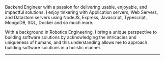 
<!-- Software Engineer with a passion for delivering usable, enjoyable, and impactful solutions. 

I enjoy backend technologies a lot. You will find me tinkering with Application servers, Web Servers, and Data storage servers using NodeJS, Express, Javascript, Typescript, MongoDB, SQL, Docker and so much more.-->

Backend Engineer with a passion for delivering usable, enjoyable, and impactful solutions. I enjoy tinkering with Application servers, Web Servers, and Datastore servers using NodeJS, Express, Javascript, Typescript, MongoDB, SQL, Docker and so much more.

With a background in Robotics Engineering, I bring a unique perspective to building software solutions by acknowledging the intricacies and uniqueness of humans, and this understanding allows me to approach building software solutions in a holistic manner.

---
<!-- ### Latest [Blog](https://dev.to/giwajossy) Posts -->
<!-- BLOG-POST-LIST:START -->
<!-- - [Understanding TypeScript & Using it in Your Node Environment](https://dev.to/giwajossy/understanding-typescript-using-it-in-your-node-environment-3355) -->

<!-- - [Creating Your First Chrome Extension](https://dev.to/giwajossy/creating-your-first-chrome-extension-26l)  -->


<!--- [innerHTML Vs. textContent: The subtle difference.](https://dev.to/giwajossy/innerhtml-vs-textcontent-the-subtle-difference-4ik0)
- [Understanding Git and GitHub](https://dev.to/giwajossy/understanding-git-and-github-4eld)
- [Creating a GitHub README Profile](https://dev.to/giwajossy/creating-a-github-readme-profile-19c3) -->
<!-- BLOG-POST-LIST:END

<!-- ---

![Giwa Jossy's github stats](https://github-readme-stats.vercel.app/api?username=giwajossy&count_private=true&show_icons=true&theme=radical) -->

<!-- ### Connect with me: -->

<!-- [<img align="left" alt="Giwa Jossy" width="22px" src="https://raw.githubusercontent.com/iconic/open-iconic/master/svg/globe.svg" />][website] -->
<!-- [<img align="left" alt="Giwa Jossy | Twitter" width="22px" src="https://cdn.jsdelivr.net/npm/simple-icons@v3/icons/twitter.svg" />][twitter] -->
<!-- [<img align="left" alt="Giwa Jossy | LinkedIn" width="22px" src="https://cdn.jsdelivr.net/npm/simple-icons@v3/icons/linkedin.svg" />][linkedin] -->
<!-- [<img align="left" alt="Giwa Jossy | Instagram" width="22px" src="https://cdn.jsdelivr.net/npm/simple-icons@v3/icons/instagram.svg" />][instagram] -->

<!-- [website]: https://giwajossy.com -->
<!-- [twitter]: https://twitter.com/giwajossy -->
<!-- [linkedin]: https://www.linkedin.com/in/giwa-jossy-7a6b4961/ -->
<!-- [instagram]: https://www.instagram.com/giwajossy/ -->
